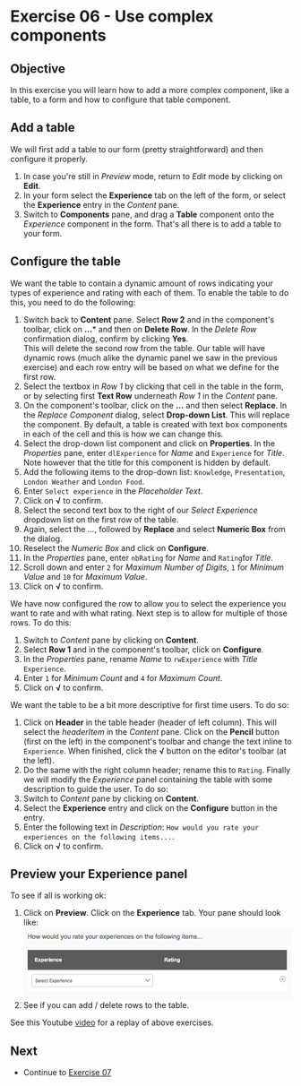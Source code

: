 # Exercise 06 - Use complex components

## Objective
In this exercise you will learn how to add a more complex component, like a table, to a form and how to configure that table component.

## Add a table
We will first add a table to our form (pretty straightforward) and then configure it properly.
1. In case you're still in *Preview* mode, return to *Edit* mode by clicking on **Edit**.
1. In your form select the **Experience** tab on the left of the form, or select the **Experience** entry in the *Content* pane.
2. Switch to **Components** pane, and drag a **Table** component onto the *Experience* component in the form.
That's all there is to add a table to your form.

## Configure the table
We want the table to contain a dynamic amount of rows indicating your types of experience and rating with each of them. To enable the table to do this, you need to do the following:
1. Switch back to **Content** pane. Select **Row 2** and in the component's toolbar, click on **...*** and then on **Delete Row**. In the *Delete Row* confirmation dialog, confirm by clicking **Yes**.\
This will delete the second row from the table. Our table will have dynamic rows (much alike the dynamic panel we saw in the previous exercise) and each row entry will be based on what we define for the first row.
2. Select the textbox in *Row 1* by clicking that cell in the table in the form, or by selecting first **Text Row** underneath *Row 1* in the *Content* pane.
3. On the component's toolbar, click on the **...** and then select **Replace**. In the *Replace Component* dialog, select **Drop-down List**. This will replace the component. By default, a table is created with text box components in each of the cell and this is how we can change this.
4. Select the drop-down list component and click on **Properties**. In the *Properties* pane, enter `dlExperience` for *Name* and `Experience` for *Title*. Note however that the title for this component is hidden by default.
5. Add the following items to the drop-down list: `Knowledge`, `Presentation`, `London Weather` and `London Food`. 
6. Enter `Select experience` in the *Placeholder Text*.
7. Click on **√** to confirm.
8. Select the second text box to the right of our *Select Experience* dropdown list on the first row of the table.
9. Again, select the *...*, followed by **Replace** and select **Numeric Box** from the dialog.
10. Reselect the *Numeric Box* and click on **Configure**.
11. In the *Properties* pane, enter `nbRating` for *Name* and `Rating`for *Title*. 
12. Scroll down and enter `2` for *Maximum Number of Digits*, `1` for *Minimum Value* and `10` for *Maximum Value*.
13. Click on **√** to confirm.

We have now configured the row to allow you to select the experience you want to rate and with what rating. Next step is to allow for multiple of those rows. To do this:
1. Switch to *Content* pane by clicking on **Content**.
2. Select **Row 1** and in the component's toolbar, click on **Configure**.
3. In the *Properties* pane, rename *Name* to `rwExperience` with *Title* `Experience`.
4. Enter `1` for *Minimum Count* and `4` for *Maximum Count*.
5. Click on **√** to confirm.

We want the table to be a bit more descriptive for first time users. To do so:
1. Click on **Header** in the table header (header of left column). This will select the *headerItem* in the *Content* pane. Click on the **Pencil** button (first on the left) in the component's toolbar and change the text inline to `Experience`. When finished, click the **√** button on the editor's toolbar (at the left).
2. Do the same with the right column header; rename this to `Rating`.
Finally we will modify the *Experience* panel containing the table with some description to guide the user. To do so:
3. Switch to *Content* pane by clicking on **Content**.
4. Select the **Experience** entry and click on the **Configure** button in the entry.
5. Enter the following text in *Description*: `How would you rate your experiences on the following items...`.
6. Click on **√** to confirm.

## Preview your Experience panel
To see if all is working ok:
1. Click on **Preview**. Click on the **Experience** tab. Your pane should look like:\
![Experience tab](../images/experience.png)
2. See if you can add / delete rows to the table.

See this Youtube [video](https://youtu.be/xoCM7cKuZCU) for a replay of above exercises.


## Next
* Continue to [Exercise 07](../exercise07/)
